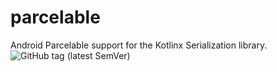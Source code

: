 # parcelable

Android Parcelable support for the Kotlinx Serialization library.\
![GitHub tag (latest SemVer)](https://img.shields.io/github/v/tag/chrynan/parcelable)
